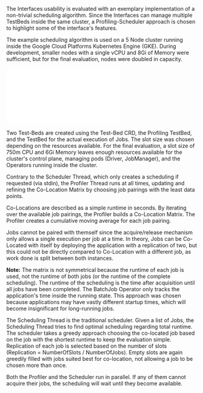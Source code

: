 The Interfaces usability is evaluated with an exemplary implementation of a non-trivial scheduling algorithm. Since the Interfaces can manage multiple TestBeds inside the same cluster, a Profiling-Scheduler approach is chosen to highlight some of the interface's features. 

The example scheduling algorithm is used on a 5 Node cluster running inside the Google Cloud Platforms Kubernetes Engine (GKE). During development, smaller nodes with a single vCPU and 8Gi of Memory were sufficient, but for the final evaluation, nodes were doubled in capacity.

![Architecture of the Example Profiler-Scheduler](graphics/evaluation_example_scheduler_arch.pdf)

Two Test-Beds are created using the Test-Bed CRD, the Profiling TestBed, and the TestBed for the actual execution of Jobs. The slot size was chosen depending on the resources available. For the final evaluation, a slot size of 750m CPU and 6Gi Memory leaves enough resources available for the cluster's control plane, managing pods (Driver, JobManager), and the Operators running inside the cluster.

Contrary to the Scheduler Thread, which only creates a scheduling if requested (via stdin), the Profiler Thread runs at all times, updating and refining the Co-Location Matrix by choosing job pairings with the least data points.

Co-Locations are described as a simple runtime in seconds. By iterating over the available job pairings, the Profiler builds a Co-Location Matrix. The Profiler creates a cumulative moving average for each job pairing.

Jobs cannot be paired with themself since the acquire/release mechanism only allows a single execution per job at a time. In theory, Jobs can be Co-Located with itself by deploying the application with a replication of two, but this could not be directly compared to Co-Location with a different job, as work done is split between both instances.

**Note:** The matrix is not symmetrical because the runtime of each job is used, not the runtime of both jobs (or the runtime of the complete scheduling). The runtime of the scheduling is the time after acquisition until all jobs have been completed. The BatchJob Operator only tracks the application's time inside the running state. This approach was chosen because applications may have vastly different startup times, which will become insignificant for long-running jobs.

The Scheduling Thread is the traditional scheduler. Given a list of Jobs, the Scheduling Thread tries to find optimal scheduling regarding total runtime. The scheduler takes a greedy approach choosing the co-located job based on the job with the shortest runtime to keep the evaluation simple. Replication of each job is selected based on the number of slots (Replication = NumberOfSlots / NumberOfJobs). Empty slots are again greedily filled with jobs suited best for co-location, not allowing a job to be chosen more than once.

Both the Profiler and the Scheduler run in parallel. If any of them cannot acquire their jobs, the scheduling will wait until they become available.

